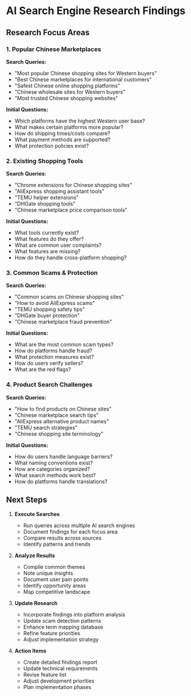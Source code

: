 # AI Search Engine Research Findings

## Research Focus Areas

### 1. Popular Chinese Marketplaces
**Search Queries:**
- "Most popular Chinese shopping sites for Western buyers"
- "Best Chinese marketplaces for international customers"
- "Safest Chinese online shopping platforms"
- "Chinese wholesale sites for Western buyers"
- "Most trusted Chinese shopping websites"

**Initial Questions:**
- Which platforms have the highest Western user base?
- What makes certain platforms more popular?
- How do shipping times/costs compare?
- What payment methods are supported?
- What protection policies exist?

### 2. Existing Shopping Tools
**Search Queries:**
- "Chrome extensions for Chinese shopping sites"
- "AliExpress shopping assistant tools"
- "TEMU helper extensions"
- "DHGate shopping tools"
- "Chinese marketplace price comparison tools"

**Initial Questions:**
- What tools currently exist?
- What features do they offer?
- What are common user complaints?
- What features are missing?
- How do they handle cross-platform shopping?

### 3. Common Scams & Protection
**Search Queries:**
- "Common scams on Chinese shopping sites"
- "How to avoid AliExpress scams"
- "TEMU shopping safety tips"
- "DHGate buyer protection"
- "Chinese marketplace fraud prevention"

**Initial Questions:**
- What are the most common scam types?
- How do platforms handle fraud?
- What protection measures exist?
- How do users verify sellers?
- What are the red flags?

### 4. Product Search Challenges
**Search Queries:**
- "How to find products on Chinese sites"
- "Chinese marketplace search tips"
- "AliExpress alternative product names"
- "TEMU search strategies"
- "Chinese shopping site terminology"

**Initial Questions:**
- How do users handle language barriers?
- What naming conventions exist?
- How are categories organized?
- What search methods work best?
- How do platforms handle translations?

## Next Steps

1. **Execute Searches**
   - Run queries across multiple AI search engines
   - Document findings for each focus area
   - Compare results across sources
   - Identify patterns and trends

2. **Analyze Results**
   - Compile common themes
   - Note unique insights
   - Document user pain points
   - Identify opportunity areas
   - Map competitive landscape

3. **Update Research**
   - Incorporate findings into platform analysis
   - Update scam detection patterns
   - Enhance term mapping database
   - Refine feature priorities
   - Adjust implementation strategy

4. **Action Items**
   - Create detailed findings report
   - Update technical requirements
   - Revise feature list
   - Adjust development priorities
   - Plan implementation phases
